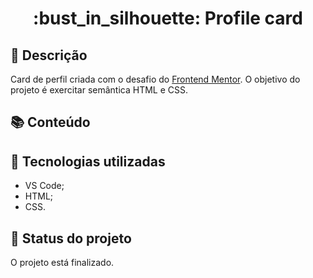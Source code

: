 <h1 align="center">:bust_in_silhouette: Profile card</h1>

## :memo: Descrição
Card de perfil criada com o desafio do [Frontend Mentor](https://www.frontendmentor.io/). O objetivo do projeto é exercitar semântica HTML e CSS.

## :books: Conteúdo

## :wrench: Tecnologias utilizadas
* VS Code;
* HTML;
* CSS.

## :dart: Status do projeto
O projeto está finalizado.